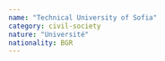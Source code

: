 ```yaml
---
name: "Technical University of Sofia"
category: civil-society
nature: "Université"
nationality: BGR
---
```

    